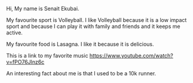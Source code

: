  Hi, My name is Senait Ekubai. 

 My favourite sport is Volleyball. 
 I like Volleyball because it is a low impact sport and because I can play it with family and friends and it keeps me active.
   
My favourite food is Lasagna. I like it because it is delicious.
   
This is a link to my favorite music https://www.youtube.com/watch?v=fPO76Jlnz6c 

 An interesting fact about me is that I used to be a 10k runner.